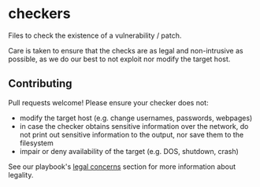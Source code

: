 # checkers

Files to check the existence of a vulnerability / patch. 

Care is taken to ensure that the checks are as legal and non-intrusive as possible, as we do our best to not exploit nor modify the target host.

## Contributing

Pull requests welcome! Please ensure your checker does not:

- modify the target host (e.g. change usernames, passwords, webpages)
- in case the checker obtains sensitive information over the network, do not print out sensitive information to the output, nor save them to the filesystem
- impair or deny availability of the target (e.g. DOS, shutdown, crash)

See our playbook's [legal concerns](https://github.com/directcyber/playbook#legal-concerns) section for more information about legality.

